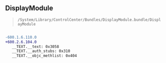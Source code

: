 ## DisplayModule

> `/System/Library/ControlCenter/Bundles/DisplayModule.bundle/DisplayModule`

```diff

-600.1.6.110.0
+600.2.6.104.0
   __TEXT.__text: 0x3058
   __TEXT.__auth_stubs: 0x310
   __TEXT.__objc_methlist: 0x404

```
